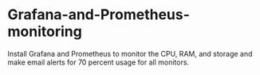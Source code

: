 # Grafana-and-Prometheus-monitoring
Install Grafana and Prometheus to monitor the CPU, RAM, and storage and make email alerts for 70 percent usage for all monitors.
